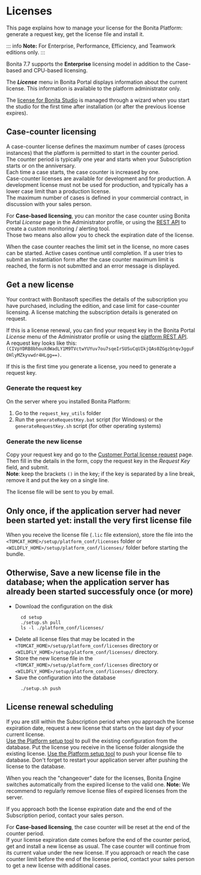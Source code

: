 # Licenses

This page explains how to manage your license for the Bonita Platform: generate a request key, get the license file and install it.

::: info
**Note:** For Enterprise, Performance, Efficiency, and Teamwork editions only.
:::

Bonita 7.7 supports the **Enterprise** licensing model in addition to the Case-based and CPU-based licensing.  

The **_License_** menu in Bonita Portal displays information about the current license. This information is available to the platform administrator only.

The [license for Bonita Studio](bonita-bpm-studio-installation.md) is managed through a wizard when you start the studio for the first time after installation (or after the previous license expires).

## Case-counter licensing

A case-counter license defines the maximum number of cases (process instances) that the platform is permitted to start in the counter period.  
The counter period is typically one year and starts when your Subscription starts or on the anniversary.  
Each time a case starts, the case counter is increased by one.  
Case-counter licenses are available for development and for production. A development license must not be used for production, and typically has a lower case limit than a production license.  
The maximum number of cases is defined in your commercial contract, in discussion with your sales person.

For **Case-based licensing**, you can monitor the case counter using Bonita Portal *License* page in the Administrator profile, or using the [REST API](platform-api.md#license) to create a custom monitoring / alerting tool.  
Those two means also allow you to check the expiration date of the license.

When the case counter reaches the limit set in the license, no more cases can be started. Active cases continue until completion.
If a user tries to submit an instantiation form after the case counter maximum limit is reached, the form is not submitted and an error message is displayed.  

## Get a new license

Your contract with Bonitasoft specifies the details of the subscription you have purchased, including the edition, and case limit for case-counter licensing. A license matching the subscription details is generated on request.

If this is a license renewal, you can find your request key in the Bonita Portal *License* menu of the Administrator profile or using the [platform REST API](platform-api.md#license).  
A request key looks like this: `(CIVpYDRB8bhouXdWadLY1M9TVctwYUYuv7ou7sqeIrSUSuCqUIkjQAs0ZGgzbtqv3gguFOHlyMZkyvwdr4HLgg==)`.

If this is the first time you generate a license, you need to generate a request key.

### Generate the request key

On the server where you installed Bonita Platform:  
1. Go to the `request_key_utils` folder
2. Run the `generateRequestKey.bat` script (for Windows) or the `generateRequestKey.sh` script (for other operating systems)

### Generate the new license

Copy your request key and go to the [Customer Portal license request](https://customer.bonitasoft.com/license/request) page.  
Then fill in the details in the form, copy the request key in the *Request Key* field, and submit.  
**Note**: keep the brackets `()` in the key; if the key is separated by a line break, remove it and put the key on a single line.

The license file will be sent to you by email.

## Only once, if the application server had never been started yet: install the very first license file

When you receive the license file (`.lic` file extension), store the file into the `<TOMCAT_HOME>/setup/platform_conf/licenses` folder or `<WILDFLY_HOME>/setup/platform_conf/licenses/` folder before starting the bundle.

## Otherwise, Save a new license file in the database; when the application server has already been started successfuly once (or more)

- Download the configuration on the disk
  ```
    cd setup
    ./setup.sh pull
    ls -l ./platform_conf/licenses/
   ```
 - Delete all license files that may be located in the `<TOMCAT_HOME>/setup/platform_conf/licenses` directory or `<WILDFLY_HOME>/setup/platform_conf/licenses/` directory.
 - Store the new license file in the `<TOMCAT_HOME>/setup/platform_conf/licenses` directory or `<WILDFLY_HOME>/setup/platform_conf/licenses/` directory.
 - Save the configuration into the database
   ```
     ./setup.sh push
   ```

## License renewal scheduling

If you are still within the Subscription period when you approach the license expiration date, request a new license that starts on the last day of your current license.  
[Use the Platform setup tool](BonitaBPM_platform_setup.md#update_platform_conf) to pull the existing configuration from the database.
Put the license you receive in the license folder alongside the existing license. 
[Use the Platform setup tool](BonitaBPM_platform_setup.md#update_platform_conf) to push your license file to database.
Don't forget to restart your application server after pushing the license to the database.

When you reach the "changeover" date for the licenses, Bonita Engine switches automatically from the expired license to the valid one.
**Note:** We recommend to regularly remove license files of expired licenses from the server.

If you approach both the license expiration date and the end of the Subscription period, contact your sales person.

For **Case-based licensing**, the case counter will be reset at the end of the counter period.  
If your license expiration date comes before the end of the counter period, get and install a new license as usual.
The case counter will continue from its current value under the new license.
If you approach or reach the case counter limit before the end of the license period, contact your sales person to get a new license with additional cases.
